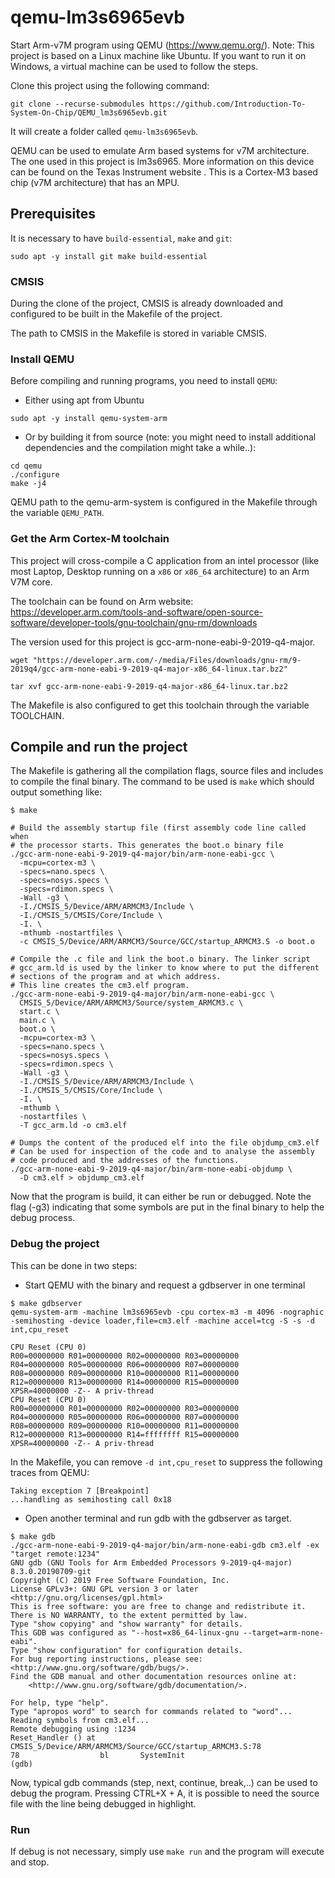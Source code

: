 # qemu-lm3s6965evb

Start Arm-v7M program using QEMU (https://www.qemu.org/).
Note: This project is based on a Linux machine like Ubuntu. If you want to run
it on Windows, a virtual machine can be used to follow the steps.

Clone this project using the following command:
```
git clone --recurse-submodules https://github.com/Introduction-To-System-On-Chip/QEMU_lm3s6965evb.git
```

It will create a folder called `qemu-lm3s6965evb`.

QEMU can be used to emulate Arm based systems for v7M architecture. The one used
in this project is lm3s6965. More information on this device can be found on the
Texas Instrument website . This is a Cortex-M3 based chip (v7M architecture)
that has an MPU.

## Prerequisites

It is necessary to have `build-essential`, `make` and `git`:
```
sudo apt -y install git make build-essential
```

### CMSIS

During the clone of the project, CMSIS is already downloaded and configured
to be built in the Makefile of the project.

The path to CMSIS in the Makefile is stored in variable CMSIS.

### Install QEMU

Before compiling and running programs, you need to install `QEMU`:
- Either using apt from Ubuntu
```
sudo apt -y install qemu-system-arm
```

- Or by building it from source (note: you might need to install
  additional dependencies and the compilation might take a while..):
```
cd qemu
./configure
make -j4
```

QEMU path to the qemu-arm-system is configured in the Makefile through
the variable `QEMU_PATH`.

### Get the Arm Cortex-M toolchain

This project will cross-compile a C application from an intel processor
(like most Laptop, Desktop running on a `x86` or `x86_64` architecture) to
an Arm V7M core.

The toolchain can be found on Arm website:
https://developer.arm.com/tools-and-software/open-source-software/developer-tools/gnu-toolchain/gnu-rm/downloads

The version used for this project is gcc-arm-none-eabi-9-2019-q4-major.
```
wget "https://developer.arm.com/-/media/Files/downloads/gnu-rm/9-2019q4/gcc-arm-none-eabi-9-2019-q4-major-x86_64-linux.tar.bz2"

tar xvf gcc-arm-none-eabi-9-2019-q4-major-x86_64-linux.tar.bz2
```

The Makefile is also configured to get this toolchain through the variable
TOOLCHAIN.

## Compile and run the project

The Makefile is gathering all the compilation flags, source files and includes
to compile the final binary.
The command to be used is `make` which should output something like:

```
$ make

# Build the assembly startup file (first assembly code line called when
# the processor starts. This generates the boot.o binary file
./gcc-arm-none-eabi-9-2019-q4-major/bin/arm-none-eabi-gcc \
  -mcpu=cortex-m3 \
  -specs=nano.specs \
  -specs=nosys.specs \
  -specs=rdimon.specs \
  -Wall -g3 \
  -I./CMSIS_5/Device/ARM/ARMCM3/Include \
  -I./CMSIS_5/CMSIS/Core/Include \
  -I. \
  -mthumb -nostartfiles \
  -c CMSIS_5/Device/ARM/ARMCM3/Source/GCC/startup_ARMCM3.S -o boot.o

# Compile the .c file and link the boot.o binary. The linker script
# gcc_arm.ld is used by the linker to know where to put the different
# sections of the program and at which address.
# This line creates the cm3.elf program.
./gcc-arm-none-eabi-9-2019-q4-major/bin/arm-none-eabi-gcc \
  CMSIS_5/Device/ARM/ARMCM3/Source/system_ARMCM3.c \
  start.c \
  main.c \
  boot.o \
  -mcpu=cortex-m3 \
  -specs=nano.specs \
  -specs=nosys.specs \
  -specs=rdimon.specs \
  -Wall -g3 \
  -I./CMSIS_5/Device/ARM/ARMCM3/Include \
  -I./CMSIS_5/CMSIS/Core/Include \
  -I. \
  -mthumb \
  -nostartfiles \
  -T gcc_arm.ld -o cm3.elf

# Dumps the content of the produced elf into the file objdump_cm3.elf
# Can be used for inspection of the code and to analyse the assembly
# code produced and the addresses of the functions.
./gcc-arm-none-eabi-9-2019-q4-major/bin/arm-none-eabi-objdump \
  -D cm3.elf > objdump_cm3.elf
```

Now that the program is build, it can either be run or debugged. Note the flag
(-g3) indicating that some symbols are put in the final binary to help the
debug process.

### Debug the project

This can be done in two steps:
- Start QEMU with the binary and request a gdbserver in one terminal

```
$ make gdbserver
qemu-system-arm -machine lm3s6965evb -cpu cortex-m3 -m 4096 -nographic -semihosting -device loader,file=cm3.elf -machine accel=tcg -S -s -d int,cpu_reset

CPU Reset (CPU 0)
R00=00000000 R01=00000000 R02=00000000 R03=00000000
R04=00000000 R05=00000000 R06=00000000 R07=00000000
R08=00000000 R09=00000000 R10=00000000 R11=00000000
R12=00000000 R13=00000000 R14=00000000 R15=00000000
XPSR=40000000 -Z-- A priv-thread
CPU Reset (CPU 0)
R00=00000000 R01=00000000 R02=00000000 R03=00000000
R04=00000000 R05=00000000 R06=00000000 R07=00000000
R08=00000000 R09=00000000 R10=00000000 R11=00000000
R12=00000000 R13=00000000 R14=ffffffff R15=00000000
XPSR=40000000 -Z-- A priv-thread
```

In the Makefile, you can remove `-d int,cpu_reset` to suppress the following
traces from QEMU:
```
Taking exception 7 [Breakpoint]
...handling as semihosting call 0x18
```

- Open another terminal and run gdb with the gdbserver as target.

```
$ make gdb
./gcc-arm-none-eabi-9-2019-q4-major/bin/arm-none-eabi-gdb cm3.elf -ex "target remote:1234"
GNU gdb (GNU Tools for Arm Embedded Processors 9-2019-q4-major) 8.3.0.20190709-git
Copyright (C) 2019 Free Software Foundation, Inc.
License GPLv3+: GNU GPL version 3 or later <http://gnu.org/licenses/gpl.html>
This is free software: you are free to change and redistribute it.
There is NO WARRANTY, to the extent permitted by law.
Type "show copying" and "show warranty" for details.
This GDB was configured as "--host=x86_64-linux-gnu --target=arm-none-eabi".
Type "show configuration" for configuration details.
For bug reporting instructions, please see:
<http://www.gnu.org/software/gdb/bugs/>.
Find the GDB manual and other documentation resources online at:
    <http://www.gnu.org/software/gdb/documentation/>.

For help, type "help".
Type "apropos word" to search for commands related to "word"...
Reading symbols from cm3.elf...
Remote debugging using :1234
Reset_Handler () at CMSIS_5/Device/ARM/ARMCM3/Source/GCC/startup_ARMCM3.S:78
78	                bl       SystemInit
(gdb) 
```

Now, typical gdb commands (step, next, continue, break,..) can be used to debug
the program. Pressing CTRL+X + A, it is possible to need the source file with
the line being debugged in highlight.

### Run

If debug is not necessary, simply use `make run` and the program will execute
and stop.
